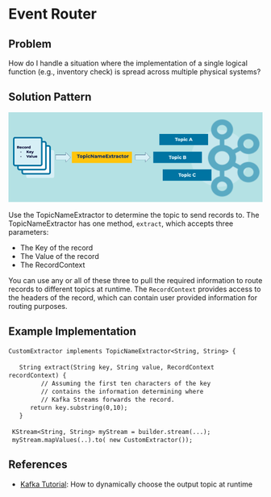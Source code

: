 # Event Router

## Problem

How do I handle a situation where the implementation of a single logical function (e.g., inventory check) is spread across multiple physical systems?

## Solution Pattern

![event-router](../img/event-router.png)

Use the TopicNameExtractor to determine the topic to send records to.  The TopicNameExtractor has one method, `extract`, which accepts three parameters:

- The Key of the record
- The Value of the record
- The RecordContext

You can use any or all of these three to pull the required information to route records to different topics at runtime.  The `RecordContext` provides access to the headers of the record, which can contain user provided information for routing purposes.

## Example Implementation

```
CustomExtractor implements TopicNameExtractor<String, String> {
   
   String extract(String key, String value, RecordContext recordContext) {
         // Assuming the first ten characters of the key
         // contains the information determining where 
         // Kafka Streams forwards the record.
      return key.substring(0,10);
   }

 KStream<String, String> myStream = builder.stream(...);
 myStream.mapValues(..).to( new CustomExtractor());
```

## References
* [Kafka Tutorial](https://kafka-tutorials.confluent.io/dynamic-output-topic/kstreams.html): How to dynamically choose the output topic at runtime 

